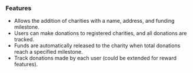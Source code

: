 ### Features
- Allows the addition of charities with a name, address, and funding milestone.
- Users can make donations to registered charities, and all donations are tracked.
- Funds are automatically released to the charity when total donations reach a specified milestone.
- Track donations made by each user (could be extended for reward features).
